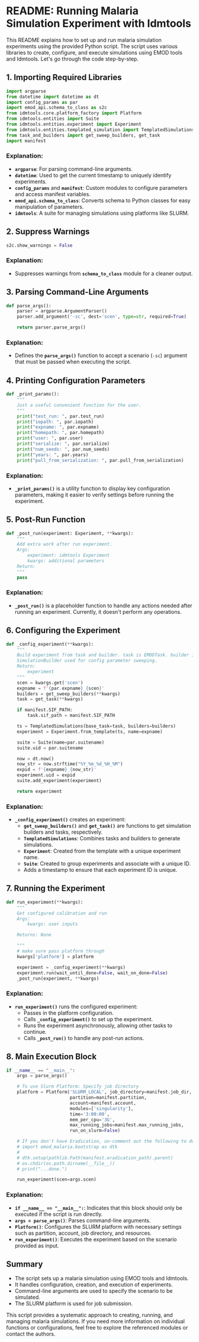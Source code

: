 # README: Running Malaria Simulation Experiment with Idmtools

This README explains how to set up and run malaria simulation experiments using the provided Python script. The script uses various libraries to create, configure, and execute simulations using EMOD tools and Idmtools. Let's go through the code step-by-step.

## 1. **Importing Required Libraries**

```python
import argparse
from datetime import datetime as dt
import config_params as par
import emod_api.schema_to_class as s2c
from idmtools.core.platform_factory import Platform
from idmtools.entities import Suite
from idmtools.entities.experiment import Experiment
from idmtools.entities.templated_simulation import TemplatedSimulations
from task_and_builders import get_sweep_builders, get_task
import manifest
```

### Explanation:
- **`argparse`**: For parsing command-line arguments.
- **`datetime`**: Used to get the current timestamp to uniquely identify experiments.
- **`config_params`** and **`manifest`**: Custom modules to configure parameters and access manifest variables.
- **`emod_api.schema_to_class`**: Converts schema to Python classes for easy manipulation of parameters.
- **`idmtools`**: A suite for managing simulations using platforms like SLURM.

## 2. **Suppress Warnings**

```python
s2c.show_warnings = False
```

### Explanation:
- Suppresses warnings from **`schema_to_class`** module for a cleaner output.

## 3. **Parsing Command-Line Arguments**

```python
def parse_args():
    parser = argparse.ArgumentParser()
    parser.add_argument('-sc', dest='scen', type=str, required=True)

    return parser.parse_args()
```

### Explanation:
- Defines the **`parse_args()`** function to accept a scenario (`-sc`) argument that must be passed when executing the script.

## 4. **Printing Configuration Parameters**

```python
def _print_params():
    """
    Just a useful convenient function for the user.
    """
    print("test_run: ", par.test_run)
    print("iopath: ", par.iopath)
    print("expname: ", par.expname)
    print("homepath: ", par.homepath)
    print("user: ", par.user)
    print("serialize: ", par.serialize)
    print("num_seeds: ", par.num_seeds)
    print("years: ", par.years)
    print("pull_from_serialization: ", par.pull_from_serialization)
```

### Explanation:
- **`_print_params()`** is a utility function to display key configuration parameters, making it easier to verify settings before running the experiment.

## 5. **Post-Run Function**

```python
def _post_run(experiment: Experiment, **kwargs):
    """
    Add extra work after run experiment.
    Args:
        experiment: idmtools Experiment
        kwargs: additional parameters
    Return:
    """
    pass
```

### Explanation:
- **`_post_run()`** is a placeholder function to handle any actions needed after running an experiment. Currently, it doesn't perform any operations.

## 6. **Configuring the Experiment**

```python
def _config_experiment(**kwargs):
    """
    Build experiment from task and builder. task is EMODTask. builder is
    SimulationBuilder used for config parameter sweeping.
    Return:
        experiment
    """
    scen = kwargs.get('scen')
    expname = f'{par.expname}_{scen}'
    builders = get_sweep_builders(**kwargs)
    task = get_task(**kwargs)

    if manifest.SIF_PATH:
        task.sif_path = manifest.SIF_PATH

    ts = TemplatedSimulations(base_task=task, builders=builders)
    experiment = Experiment.from_template(ts, name=expname)

    suite = Suite(name=par.suitename)
    suite.uid = par.suitename

    now = dt.now()
    now_str = now.strftime("%Y_%m_%d_%H_%M")
    expid = f'{expname}_{now_str}'
    experiment.uid = expid
    suite.add_experiment(experiment)

    return experiment
```

### Explanation:
- **`_config_experiment()`** creates an experiment:
  - **`get_sweep_builders()`** and **`get_task()`** are functions to get simulation builders and tasks, respectively.
  - **`TemplatedSimulations`**: Combines tasks and builders to generate simulations.
  - **`Experiment`**: Created from the template with a unique experiment name.
  - **`Suite`**: Created to group experiments and associate with a unique ID.
  - Adds a timestamp to ensure that each experiment ID is unique.

## 7. **Running the Experiment**

```python
def run_experiment(**kwargs):
    """
    Get configured calibration and run
    Args:
        kwargs: user inputs

    Returns: None

    """
    # make sure pass platform through
    kwargs['platform'] = platform

    experiment = _config_experiment(**kwargs)
    experiment.run(wait_until_done=False, wait_on_done=False)
    _post_run(experiment, **kwargs)
```

### Explanation:
- **`run_experiment()`** runs the configured experiment:
  - Passes in the platform configuration.
  - Calls **`_config_experiment()`** to set up the experiment.
  - Runs the experiment asynchronously, allowing other tasks to continue.
  - Calls **`_post_run()`** to handle any post-run actions.

## 8. **Main Execution Block**

```python
if __name__ == "__main__":
    args = parse_args()

    # To use Slurm Platform: Specify job directory
    platform = Platform('SLURM_LOCAL', job_directory=manifest.job_dir,
                        partition=manifest.partition,
                        account=manifest.account,
                        modules=['singularity'],
                        time='3:00:00',
                        mem_per_cpu='3G',
                        max_running_jobs=manifest.max_running_jobs,
                        run_on_slurm=False)

    # If you don't have Eradication, un-comment out the following to download it
    # import emod_malaria.bootstrap as dtk
    #
    # dtk.setup(pathlib.Path(manifest.eradication_path).parent)
    # os.chdir(os.path.dirname(__file__))
    # print("...done.")

    run_experiment(scen=args.scen)
```

### Explanation:
- **`if __name__ == "__main__":`**: Indicates that this block should only be executed if the script is run directly.
- **`args = parse_args()`**: Parses command-line arguments.
- **`Platform()`**: Configures the SLURM platform with necessary settings such as partition, account, job directory, and resources.
- **`run_experiment()`**: Executes the experiment based on the scenario provided as input.

## Summary
- The script sets up a malaria simulation using EMOD tools and Idmtools.
- It handles configuration, creation, and execution of experiments.
- Command-line arguments are used to specify the scenario to be simulated.
- The SLURM platform is used for job submission.

This script provides a systematic approach to creating, running, and managing malaria simulations. If you need more information on individual functions or configurations, feel free to explore the referenced modules or contact the authors.

